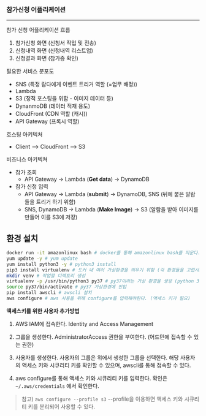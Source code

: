 ### 참가신청 어플리케이션

<hr>

참가 신청 어플리케이션 흐름

1. 참가신청 화면 (신청서 작업 및 전송)
2. 신청내역 화면 (신청내역 리스트업)
3. 신청결과 화면 (참가증 확인)



필요한 서비스 분포도

- SNS (특정 람다에게 이벤트 트리거 역할 (=업무 배정))
- Lambda
- S3 (정적 포스팅을 위함 - 이미지 데이터 등)
- DynanmoDB (데이터 적재 용도)
- CloudFront (CDN 역할 (캐시))
- API Gateway (프록시 역할)



호스팅 아키텍처

- Client --> CloudFront --> S3



비즈니스 아키텍쳐

- 참가 조회
  - API Gateway -> Lambda (**Get data**) -> DynamoDB
- 참가 신청 입력
  - API Gateway -> Lambda (**submit**) -> DynamoDB, SNS (뒤에 붙은 알람들을 트리거 하기 위함)
  - SNS, DynamoDB -> Lambda (**Make Image**) -> S3 (알람을 받아 이미지를 만들어 이를 S3에 저장)



## 환경 설치

```bash
docker run -it amazonlinux bash # docker를 통해 amazonlinux bash를 띄운다.
yum update -y # yum update
yum install python3 -y # python3 install
pip3 install virtualenv # 도커 내 여러 가상환경을 띄우기 위함 (각 환경들을 고립시켜주기 위함)
mkdir venv # 작업할 디렉토리 생성
virtualenv -p /usr/bin/python3 py37 # py37이라는 가상 환경을 생성 (python 3.7을 사용하는 가상 환경을 띄움)
source py37/bin/activate # py37 가상환경에 진입
pip install awscli # awscli 설치
aws configure # aws 사용을 위해 configure를 입력해야한다. (액세스 키가 필요)
```



**액세스키를 위한 사용자 추가방법**

1. AWS IAM에 접속한다.
   Identity and Access Management

2. 그룹을 생성한다. 
   AdministratorAccess 권한을 부여한다. (어드민에 접속할 수 있는 권한)

3. 사용자를 생성한다.
   사용자의 그룹은 위에서 생성한 그룹을 선택한다.
   해당 사용자의 액세스 키와 시큐리티 키를 확인할 수 있으며, awscli를 통해 접속할 수 있다.

4. aws configure를 통해 액세스 키와 시큐리티 키를 입력한다.
   확인은 `~/.aws/credentials` 에서 확인한다.

> 참고) `aws configure --profile s3` --profile을 이용하면 액세스 키와 시큐리티 키를 분리되어 사용할 수 있다. 


